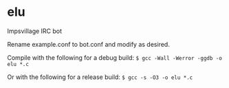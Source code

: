 elu
===

Impsvillage IRC bot

Rename example.conf to bot.conf and modify as desired.

Compile with the following for a debug build:
```$ gcc -Wall -Werror -ggdb -o elu *.c```

Or with the following for a release build:
```$ gcc -s -O3 -o elu *.c```
